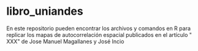 # libro_uniandes

En este repositorio pueden encontrar los archivos y comandos en R para replicar los mapas de autocorrelación espacial publicados en el artículo " XXX" de Jose Manuel Magallanes y José Incio 
